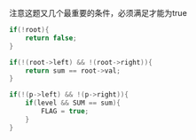 注意这题又几个最重要的条件，必须满足才能为true

```c
if(!root){
    return false;
}

if(!(root->left) && !(root->right)){
    return sum == root->val;
}

if(!(p->left) && !(p->right)){
    if(level && SUM == sum){
        FLAG = true;
    }
}
```
